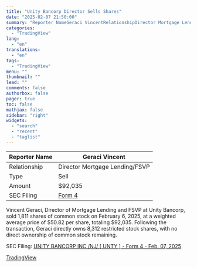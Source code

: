 ```yaml
---
title: "Unity Bancorp Director Sells Shares"
date: "2025-02-07 21:50:00"
summary: "Reporter NameGeraci VincentRelationshipDirector Mortgage Lending/FSVPTypeSellAmount$92,035SEC FilingForm 4Vincent Geraci, Director of Mortgage Lending and FSVP at Unity Bancorp, sold 1,811 shares of common stock on February 6, 2025, at a weighted average price of $50.82 per share, totaling $92,035. Following the transaction, Geraci directly owns 8,312 restricted stock shares, with no..."
categories:
  - "TradingView"
lang:
  - "en"
translations:
  - "en"
tags:
  - "TradingView"
menu: ""
thumbnail: ""
lead: ""
comments: false
authorbox: false
pager: true
toc: false
mathjax: false
sidebar: "right"
widgets:
  - "search"
  - "recent"
  - "taglist"
---
```


| Reporter Name | Geraci Vincent |
| --- | --- |
| Relationship | Director Mortgage Lending/FSVP |
| Type | Sell |
| Amount | $92,035 |
| SEC Filing | [Form 4](https://www.sec.gov/Archives/edgar/data/1850975/000156218025001004/xslF345X05/primarydocument.xml) |

Vincent Geraci, Director of Mortgage Lending and FSVP at Unity Bancorp, sold 1,811 shares of common stock on February 6, 2025, at a weighted average price of $50.82 per share, totaling $92,035. Following the transaction, Geraci directly owns 8,312 restricted stock shares, with no direct ownership of common stock remaining.

SEC Filing: [UNITY BANCORP INC /NJ/ [ UNTY ] - Form 4 - Feb. 07, 2025](https://www.sec.gov/Archives/edgar/data/1850975/000156218025001004/xslF345X05/primarydocument.xml)

[TradingView](https://www.tradingview.com/news/tradingview:d69477c0fdf0e:0-unity-bancorp-director-sells-shares/)
